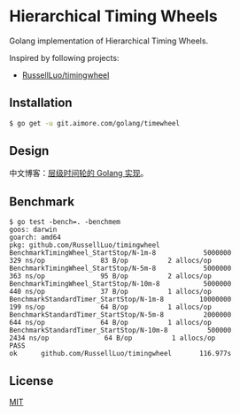# Hierarchical Timing Wheels
Golang implementation of Hierarchical Timing Wheels.

Inspired by following projects:
- [RussellLuo/timingwheel][6]


## Installation

```bash
$ go get -u git.aimore.com/golang/timewheel
```


## Design

中文博客：[层级时间轮的 Golang 实现][3]。


## Benchmark

```
$ go test -bench=. -benchmem
goos: darwin
goarch: amd64
pkg: github.com/RussellLuo/timingwheel
BenchmarkTimingWheel_StartStop/N-1m-8            5000000               329 ns/op              83 B/op          2 allocs/op
BenchmarkTimingWheel_StartStop/N-5m-8            5000000               363 ns/op              95 B/op          2 allocs/op
BenchmarkTimingWheel_StartStop/N-10m-8           5000000               440 ns/op              37 B/op          1 allocs/op
BenchmarkStandardTimer_StartStop/N-1m-8         10000000               199 ns/op              64 B/op          1 allocs/op
BenchmarkStandardTimer_StartStop/N-5m-8          2000000               644 ns/op              64 B/op          1 allocs/op
BenchmarkStandardTimer_StartStop/N-10m-8          500000              2434 ns/op              64 B/op          1 allocs/op
PASS
ok      github.com/RussellLuo/timingwheel       116.977s
```


## License

[MIT][5]


[1]: https://www.confluent.io/blog/apache-kafka-purgatory-hierarchical-timing-wheels/
[2]: http://www.cs.columbia.edu/~nahum/w6998/papers/ton97-timing-wheels.pdf
[3]: http://russellluo.com/2018/10/golang-implementation-of-hierarchical-timing-wheels.html
[4]: https://godoc.org/github.com/RussellLuo/timingwheel
[5]: http://opensource.org/licenses/MIT
[6]: https://github.com/RussellLuo/timingwheel
